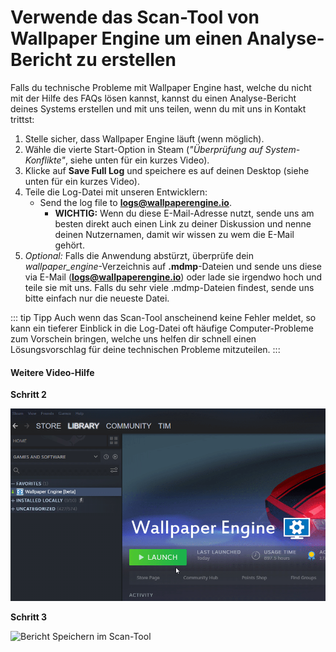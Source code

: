 # Verwende das Scan-Tool von Wallpaper Engine um einen Analyse-Bericht zu erstellen

Falls du technische Probleme mit Wallpaper Engine hast, welche du nicht mit der Hilfe des FAQs lösen kannst, kannst du einen Analyse-Bericht deines Systems erstellen und mit uns teilen, wenn du mit uns in Kontakt trittst:

1. Stelle sicher, dass Wallpaper Engine läuft (wenn möglich).
2. Wähle die vierte Start-Option in Steam (*"Überprüfung auf System-Konflikte"*, siehe unten für ein kurzes Video).
3. Klicke auf **Save Full Log** und speichere es auf deinen Desktop (siehe unten für ein kurzes Video).
4. Teile die Log-Datei mit unseren Entwicklern:
    * Send the log file to **logs@wallpaperengine.io**.
        * **WICHTIG:** Wenn du diese E-Mail-Adresse nutzt, sende uns am besten direkt auch einen Link zu deiner Diskussion und nenne deinen Nutzernamen, damit wir wissen zu wem die E-Mail gehört.
5. *Optional:* Falls die Anwendung abstürzt, überprüfe dein *wallpaper_engine*-Verzeichnis auf **.mdmp**-Dateien und sende uns diese via E-Mail (**logs@wallpaperengine.io**) oder lade sie irgendwo hoch und teile sie mit uns. Falls du sehr viele .mdmp-Dateien findest, sende uns bitte einfach nur die neueste Datei.

::: tip
Tipp Auch wenn das Scan-Tool anscheinend keine Fehler meldet, so kann ein tieferer Einblick in die Log-Datei oft häufige Computer-Probleme zum Vorschein bringen, welche uns helfen dir schnell einen Lösungsvorschlag für deine technischen Probleme mitzuteilen.
:::

#### Weitere Video-Hilfe

**Schritt 2**

![Startoption für das Scan-Tool](./scantoollaunch.gif)

**Schritt 3**

![Bericht Speichern im Scan-Tool](./scantoolsave.gif)
